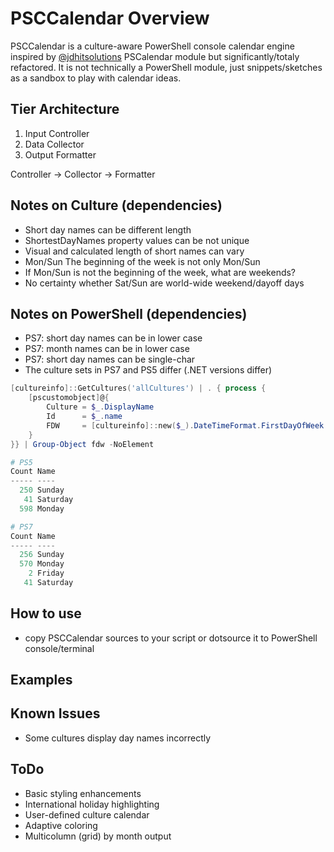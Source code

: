 
# PSCCalendar Overview

PSCCalendar is a culture-aware PowerShell console calendar engine inspired by [@jdhitsolutions](https://github.com/jdhitsolutions/PSCalendar) PSCalendar module but significantly/totaly refactored. It is not technically a PowerShell module, just snippets/sketches as a sandbox to play with calendar ideas.

## Tier Architecture
1. Input Controller
2. Data Collector
3. Output Formatter

Controller -> Collector -> Formatter

## Notes on Culture (dependencies)
- Short day names can be different length
- ShortestDayNames property values can be not unique
- Visual and calculated length of short names can vary
- Mon/Sun The beginning of the week is not only Mon/Sun
- If Mon/Sun is not the beginning of the week, what are weekends?
- No certainty whether Sat/Sun are world-wide weekend/dayoff days

## Notes on PowerShell (dependencies)
- PS7: short day names can be in lower case
- PS7: month names can be in lower case
- PS7: short day names can be single-char
- The culture sets in PS7 and PS5 differ (.NET versions differ)
```powershell
[cultureinfo]::GetCultures('allCultures') | . { process {
    [pscustomobject]@{
        Culture = $_.DisplayName
        Id      = $_.name
        FDW     = [cultureinfo]::new($_).DateTimeFormat.FirstDayOfWeek
    }
}} | Group-Object fdw -NoElement

# PS5
Count Name
----- ----
  250 Sunday
   41 Saturday
  598 Monday

# PS7
Count Name
----- ----
  256 Sunday
  570 Monday
    2 Friday
   41 Saturday
```

## How to use
- copy PSCCalendar sources to your script or dotsource it to PowerShell console/terminal

## Examples

## Known Issues
- Some cultures display day names incorrectly

## ToDo
- Basic styling enhancements
- International holiday highlighting
- User-defined culture calendar
- Adaptive coloring
- Multicolumn (grid) by month output

